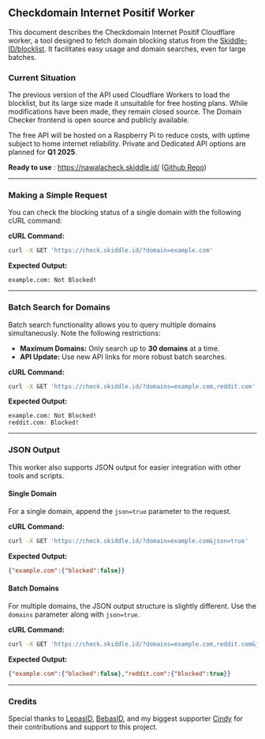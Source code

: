 ## Checkdomain Internet Positif Worker
This document describes the Checkdomain Internet Positif Cloudflare worker, a tool designed to fetch domain blocking status from the [Skiddle-ID/blocklist](https://github.com/Skiddle-ID/blocklist). It facilitates easy usage and domain searches, even for large batches.

### Current Situation
The previous version of the API used Cloudflare Workers to load the blocklist, but its large size made it unsuitable for free hosting plans. While modifications have been made, they remain closed source. The Domain Checker frontend is open source and publicly available.

The free API will be hosted on a Raspberry Pi to reduce costs, with uptime subject to home internet reliability. Private and Dedicated API options are planned for **Q1 2025**.

**Ready to use** : https://nawalacheck.skiddle.id/ ([Github Repo](https://github.com/Skiddle-ID/domainchecker))

---

### Making a Simple Request
You can check the blocking status of a single domain with the following cURL command:

**cURL Command:**
```bash
curl -X GET 'https://check.skiddle.id/?domain=example.com'
```

**Expected Output:**
```
example.com: Not Blocked!
```

---

### Batch Search for Domains
Batch search functionality allows you to query multiple domains simultaneously. Note the following restrictions:
- **Maximum Domains:** Only search up to **30 domains** at a time. 
- **API Update:** Use new API links for more robust batch searches.

**cURL Command:**
```bash
curl -X GET 'https://check.skiddle.id/?domains=example.com,reddit.com'
```

**Expected Output:**
```
example.com: Not Blocked!
reddit.com: Blocked!
```

---

### JSON Output
This worker also supports JSON output for easier integration with other tools and scripts.

#### Single Domain
For a single domain, append the `json=true` parameter to the request.

**cURL Command:**
```bash
curl -X GET 'https://check.skiddle.id/?domain=example.com&json=true'
```

**Expected Output:**
```json
{"example.com":{"blocked":false}}
```

#### Batch Domains
For multiple domains, the JSON output structure is slightly different. Use the `domains` parameter along with `json=true`.

**cURL Command:**
```bash
curl -X GET 'https://check.skiddle.id/?domains=example.com,reddit.com&json=true'
```

**Expected Output:**
```json
{"example.com":{"blocked":false},"reddit.com":{"blocked":true}}
```

---

### Credits
Special thanks to [LepasID](https://github.com/lepasid), [BebasID](https://github.com/bebasid), and my biggest supporter [Cindy](https://mastodon.online/@JCPatravee) for their contributions and support to this project.
